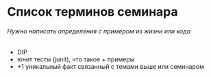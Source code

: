 # Список терминов семинара
###### Нужно написать определения с примером из жизни или кода
- DIP
- юнит тесты (junit), что такое + примеры
- +1 уникальный факт связанный с темами выше или семинаром